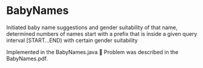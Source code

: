 # BabyNames

Initiated baby name suggestions and gender suitability of that name, determined numbers of names start with a prefix that is inside a given query interval [START…END) with certain gender suitability

Implemented in the BabyNames.java :baby: Problem was described in the BabyNames.pdf.
